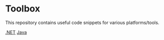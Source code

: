 # Toolbox

This repository contains useful code snippets for various platforms/tools.

[.NET](./dotnet/DotNetToolbox/README.md)
[Java](./java/README.md)